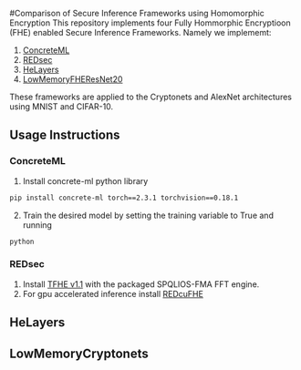 #Comparison of Secure Inference Frameworks using Homomorphic Encryption
This repository implements four Fully Hommorphic Encryptioon (FHE) enabled Secure Inference Frameworks. Namely we implememt:
1. [ConcreteML](https://github.com/zama-ai/concrete-ml/tree/release/1.9.x)
2. [REDsec](https://github.com/TrustworthyComputing/REDsec)
4. [HeLayers](https://ibm.github.io/helayers/)
5. [LowMemoryFHEResNet20](https://github.com/narger-ef/LowMemoryFHEResNet20)

These frameworks are applied to the Cryptonets and AlexNet architectures using MNIST and CIFAR-10.

## Usage Instructions
### ConcreteML
1. Install concrete-ml python library
```bash
pip install concrete-ml torch==2.3.1 torchvision==0.18.1
```
2. Train the desired model by setting the training variable to True and running
```
python 
```

### REDsec
1. Install [TFHE v1.1](https://github.com/tfhe/tfhe) with the packaged SPQLIOS-FMA FFT engine.
2. For gpu accelerated inference install [REDcuFHE](https://github.com/TrustworthyComputing/REDcuFHE)

## HeLayers


## LowMemoryCryptonets
